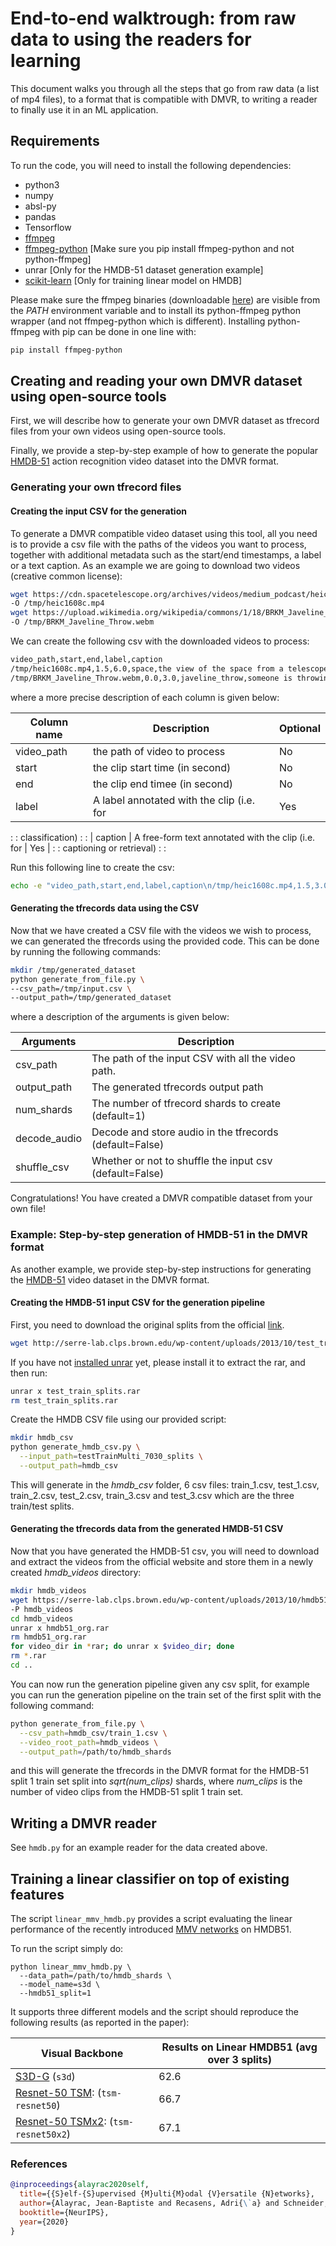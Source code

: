 # End-to-end walktrough: from raw data to using the readers for learning

This document walks you through all the steps that go from raw data (a list of
mp4 files), to a format that is compatible with DMVR, to writing a reader to
finally use it in an ML application.


## Requirements

To run the code, you will need to install the following dependencies:

-   python3
-   numpy
-   absl-py
-   pandas
-   Tensorflow
-   [ffmpeg](https://johnvansickle.com/ffmpeg/)
-   [ffmpeg-python](https://github.com/kkroening/ffmpeg-python) [Make sure you pip install ffmpeg-python and not python-ffmpeg]
-   unrar [Only for the HMDB-51 dataset generation example]
-   [scikit-learn](https://scikit-learn.org/) [Only for training linear model on HMDB]

Please make sure the ffmpeg binaries (downloadable
[here](https://johnvansickle.com/ffmpeg/)) are visible from the *PATH*
environment variable and to install its python-ffmpeg python wrapper (and not
ffmpeg-python which is different). Installing python-ffmpeg with pip can be done
in one line with:

```sh
pip install ffmpeg-python
```

## Creating and reading your own DMVR dataset using open-source tools

First, we will describe how to generate your own DMVR dataset as tfrecord files
from your own videos using open-source tools.

Finally, we provide a step-by-step example of how to generate the popular
[HMDB-51](https://serre-lab.clps.brown.edu/resource/hmdb-a-large-human-motion-database/)
action recognition video dataset into the DMVR format.

### Generating your own tfrecord files

#### Creating the input CSV for the generation

To generate a DMVR compatible video dataset using this tool, all you need is to
provide a csv file with the paths of the videos you want to process, together
with additional metadata such as the start/end timestamps, a label or a text
caption. As an example we are going to download two videos (creative common
license):

```sh
wget https://cdn.spacetelescope.org/archives/videos/medium_podcast/heic1608c.mp4 \
-O /tmp/heic1608c.mp4
wget https://upload.wikimedia.org/wikipedia/commons/1/18/BRKM_Javeline_Throw.webm \
-O /tmp/BRKM_Javeline_Throw.webm
```

We can create the following csv with the downloaded videos to process:

```sh
video_path,start,end,label,caption
/tmp/heic1608c.mp4,1.5,6.0,space,the view of the space from a telescope
/tmp/BRKM_Javeline_Throw.webm,0.0,3.0,javeline_throw,someone is throwing a javeline
```

where a more precise description of each column is given below:

| Column name | Description                                        | Optional |
| ----------- | -------------------------------------------------- | -------- |
| video_path  | the path of video to process                       | No       |
| start       | the clip start time (in second)                    | No       |
| end         | the clip end timee (in second)                     | No       |
| label       | A label annotated with the clip (i.e. for          | Yes      |
:             : classification)                                    :          :
| caption     | A free-form text annotated with the clip (i.e. for | Yes      |
:             : captioning or retrieval)                           :          :

Run this following line to create the csv:

```sh
echo -e "video_path,start,end,label,caption\n/tmp/heic1608c.mp4,1.5,3.0,space,hubble\n/tmp/BRKM_Javeline_Throw.webm,0.0,3.0,javeline_throw,someone is throwing a javeline" > /tmp/input.csv
```

#### Generating the tfrecords data using the CSV

Now that we have created a CSV file with the videos we wish to process, we can
generated the tfrecords using the provided code. This can be done by running the
following commands:

```sh
mkdir /tmp/generated_dataset
python generate_from_file.py \
--csv_path=/tmp/input.csv \
--output_path=/tmp/generated_dataset
```

where a description of the arguments is given below:

Arguments    | Description
------------ | -------------------------------------------------------
csv_path     | The path of the input CSV with all the video path.
output_path  | The generated tfrecords output path
num_shards   | The number of tfrecord shards to create (default=1)
decode_audio | Decode and store audio in the tfrecords (default=False)
shuffle_csv  | Whether or not to shuffle the input csv (default=False)

Congratulations! You have created a DMVR compatible dataset from your own file!

### Example: Step-by-step generation of HMDB-51 in the DMVR format

As another example, we provide step-by-step instructions for generating the
[HMDB-51](https://serre-lab.clps.brown.edu/resource/hmdb-a-large-human-motion-database/)
video dataset in the DMVR format.

#### Creating the HMDB-51 input CSV for the generation pipeline

First, you need to download the original splits from the official
[link](http://serre-lab.clps.brown.edu/wp-content/uploads/2013/10/test_train_splits.rar).

```sh
wget http://serre-lab.clps.brown.edu/wp-content/uploads/2013/10/test_train_splits.rar
```

If you have not
[installed unrar](https://www.tecmint.com/how-to-open-extract-and-create-rar-files-in-linux/)
yet, please install it to extract the rar, and then run:

```sh
unrar x test_train_splits.rar
rm test_train_splits.rar
```

Create the HMDB CSV file using our provided script:

```sh
mkdir hmdb_csv
python generate_hmdb_csv.py \
  --input_path=testTrainMulti_7030_splits \
  --output_path=hmdb_csv
```

This will generate in the *hmdb_csv* folder, 6 csv files: train_1.csv,
test_1.csv, train_2.csv, test_2.csv, train_3.csv and test_3.csv which are the
three train/test splits.

#### Generating the tfrecords data from the generated HMDB-51 CSV

Now that you have generated the HMDB-51 csv, you will need to download and
extract the videos from the official website and store them in a newly created
*hmdb_videos* directory:

```sh
mkdir hmdb_videos
wget https://serre-lab.clps.brown.edu/wp-content/uploads/2013/10/hmdb51_org.rar \
-P hmdb_videos
cd hmdb_videos
unrar x hmdb51_org.rar
rm hmdb51_org.rar
for video_dir in *rar; do unrar x $video_dir; done
rm *.rar
cd ..
```

You can now run the generation pipeline given any csv split, for example you can
run the generation pipeline on the train set of the first split with the
following command:

```sh
python generate_from_file.py \
  --csv_path=hmdb_csv/train_1.csv \
  --video_root_path=hmdb_videos \
  --output_path=/path/to/hmdb_shards
```

and this will generate the tfrecords in the DMVR format for the HMDB-51 split 1
train set split into *sqrt(num_clips)* shards, where *num_clips* is the number
of video clips from the HMDB-51 split 1 train set.

## Writing a DMVR reader

See `hmdb.py` for an example reader for the data created above.

## Training a linear classifier on top of existing features

The script `linear_mmv_hmdb.py` provides a script evaluating the linear
performance of the recently introduced
[MMV networks](https://arxiv.org/abs/2006.16228) on HMDB51.

To run the script simply do:

```shell
python linear_mmv_hmdb.py \
  --data_path=/path/to/hmdb_shards \
  --model_name=s3d \
  --hmdb51_split=1
```

It supports three different models and the script should reproduce
the following results (as reported in the paper):

Visual Backbone | Results on Linear HMDB51 (avg over 3 splits)
-------  | --------
[S3D-G](https://tfhub.dev/deepmind/mmv/s3d/1) (`s3d`)            | 62.6
[Resnet-50 TSM](https://tfhub.dev/deepmind/mmv/tsm-resnet50/1): (`tsm-resnet50`) | 66.7
[Resnet-50 TSMx2](https://tfhub.dev/deepmind/mmv/tsm-resnet50/1): (`tsm-resnet50x2`)  | 67.1


### References

```bibtex
@inproceedings{alayrac2020self,
  title={{S}elf-{S}upervised {M}ulti{M}odal {V}ersatile {N}etworks},
  author={Alayrac, Jean-Baptiste and Recasens, Adri{\`a} and Schneider, Rosalia and Arandjelovi{\'c}, Relja and Ramapuram, Jason and De Fauw, Jeffrey and Smaira, Lucas and Dieleman, Sander and Zisserman, Andrew},
  booktitle={NeurIPS},
  year={2020}
}
```
